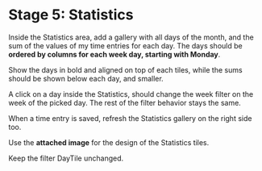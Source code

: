 # Stage 5:  Statistics

Inside the Statistics area, add a gallery with all days of the month, and the sum of the values of my time entries for each day. The days should be **ordered by columns for each week day, starting with Monday**.

Show the days in bold and aligned on top of each tiles, while the sums should be shown below each day, and smaller.

A click on a day inside the Statistics, should change the week filter on the week of the picked day. The rest of the filter behavior stays the same.

When a time entry is saved, refresh the Statistics gallery on the right side too.


Use the **attached image** for the design of the Statistics tiles.

Keep the filter DayTile unchanged.



